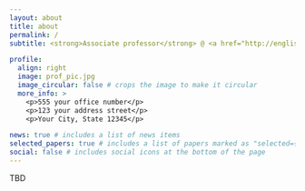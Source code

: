 ```yaml
---
layout: about
title: about
permalink: /
subtitle: <strong>Associate professor</strong> @ <a href="http://english.ict.cas.cn/">ICT, CAS</a> &nbsp;•&nbsp; <strong>Previously:</strong> Alibaba Taobao/Damo

profile:
  align: right
  image: prof_pic.jpg
  image_circular: false # crops the image to make it circular
  more_info: >
    <p>555 your office number</p>
    <p>123 your address street</p>
    <p>Your City, State 12345</p>

news: true # includes a list of news items
selected_papers: true # includes a list of papers marked as "selected={true}"
social: false # includes social icons at the bottom of the page
---
```


TBD
